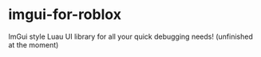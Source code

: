 # imgui-for-roblox
ImGui style Luau UI library for all your quick debugging needs! (unfinished at the moment)
